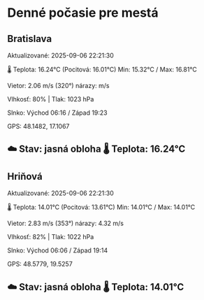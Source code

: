 ﻿# Denné počasie pre mestá

## Bratislava
Aktualizované: 2025-09-06 22:21:30

🌡️ Teplota: 16.24°C 
(Pocitová: 16.01°C)
Min: 15.32°C / Max: 16.81°C

Vietor: 2.06 m/s    (320°) 
nárazy:  m/s

Vlhkosť: 80% | Tlak: 1023 hPa

Slnko: Východ 06:16 / Západ 19:23

GPS: 48.1482, 17.1067

☁️ Stav: jasná obloha        🌡️ Teplota: 16.24°C
---

## Hriňová
Aktualizované: 2025-09-06 22:21:30

🌡️ Teplota: 14.01°C 
(Pocitová: 13.61°C)
Min: 14.01°C / Max: 14.01°C

Vietor: 2.83 m/s (353°)
nárazy: 4.32 m/s

Vlhkosť: 82% | Tlak: 1022 hPa

Slnko: Východ 06:06 / Západ 19:14

GPS: 48.5779, 19.5257

☁️ Stav: jasná obloha        🌡️ Teplota: 14.01°C
---
